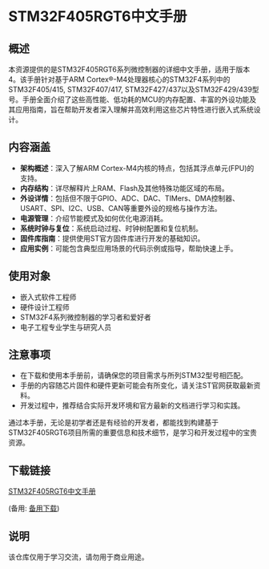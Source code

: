 # STM32F405RGT6中文手册

## 概述

本资源提供的是STM32F405RGT6系列微控制器的详细中文手册，适用于版本4。该手册针对基于ARM Cortex®-M4处理器核心的STM32F4系列中的STM32F405/415, STM32F407/417, STM32F427/437以及STM32F429/439型号。手册全面介绍了这些高性能、低功耗的MCU的内存配置、丰富的外设功能及其应用指南，旨在帮助开发者深入理解并高效利用这些芯片特性进行嵌入式系统设计。

## 内容涵盖

- **架构概述**：深入了解ARM Cortex-M4内核的特点，包括其浮点单元(FPU)的支持。
- **内存结构**：详尽解释片上RAM、Flash及其他特殊功能区域的布局。
- **外设详情**：包括但不限于GPIO、ADC、DAC、TIMers、DMA控制器、USART、SPI、I2C、USB、CAN等重要外设的规格与操作方法。
- **电源管理**：介绍节能模式及如何优化电源消耗。
- **系统时钟与复位**：系统启动过程、时钟树配置和复位机制。
- **固件库指南**：提供使用ST官方固件库进行开发的基础知识。
- **应用实例**：可能包含典型应用场景的代码示例或指导，帮助快速上手。

## 使用对象

- 嵌入式软件工程师
- 硬件设计工程师
- STM32F4系列微控制器的学习者和爱好者
- 电子工程专业学生与研究人员

## 注意事项

- 在下载和使用本手册前，请确保您的项目需求与所列STM32型号相匹配。
- 手册的内容随芯片固件和硬件更新可能会有所变化，请关注ST官网获取最新资料。
- 开发过程中，推荐结合实际开发环境和官方最新的文档进行学习和实践。

通过本手册，无论是初学者还是有经验的开发者，都能找到构建基于STM32F405RGT6项目所需的重要信息和技术细节，是学习和开发过程中的宝贵资源。

## 下载链接
[STM32F405RGT6中文手册](https://pan.quark.cn/s/97ef5c510893) 

(备用: [备用下载](https://pan.baidu.com/s/1hwA4AWmgwhXTTHUGNiWsmw?pwd=1234))

## 说明

该仓库仅用于学习交流，请勿用于商业用途。
